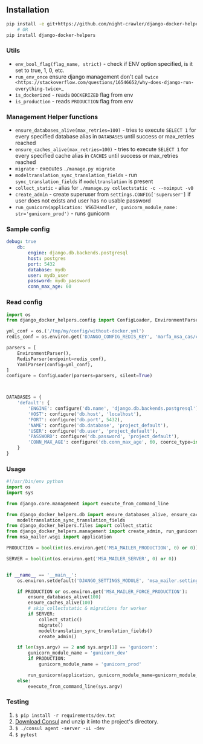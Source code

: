 ## Installation
```bash
pip install -e git+https://github.com/night-crawler/django-docker-helpers.git#egg=django-docker-helpers
    # OR
pip install django-docker-helpers
```

### Utils
- `env_bool_flag(flag_name, strict)` - check if ENV option specified, is it set to true, 1, 0, etc.
- `run_env_once` ensure django management don't call `twice <https://stackoverflow.com/questions/16546652/why-does-django-run-everything-twice>`_
- `is_dockerized` - reads `DOCKERIZED` flag from env
- `is_production` - reads `PRODUCTION` flag from env


### Management Helper functions
- `ensure_databases_alive(max_retries=100)` - tries to execute `SELECT 1` for every specified database alias in `DATABASES` until success or max_retries reached
- `ensure_caches_alive(max_retries=100)` - tries to execute `SELECT 1` for every specified cache alias in `CACHES` until success or max_retries reached
- `migrate` - executes `./manage.py migrate`
- `modeltranslation_sync_translation_fields` - run `sync_translation_fields` if `modeltranslation` is present
- `collect_static` - alias for `./manage.py collectstatic -c --noinput -v0`
- `create_admin` - create superuser from `settings.CONFIG['superuser']` if user does not exists and user has no usable password
- `run_gunicorn(application: WSGIHandler, gunicorn_module_name: str='gunicorn_prod')` - runs gunicorn


### Sample config
```yaml
debug: true
    db:
        engine: django.db.backends.postgresql
        host: postgres
        port: 5432
        database: mydb
        user: mydb_user
        password: mydb_password
        conn_max_age: 60
```

### Read config
```python
import os
from django_docker_helpers.config import ConfigLoader, EnvironmentParser, RedisParser, YamlParser

yml_conf = os.('/tmp/my/config/without-docker.yml')
redis_conf = os.environ.get('DJANGO_CONFIG_REDIS_KEY', 'marfa_msa_cas/conf.yml')

parsers = [
    EnvironmentParser(),
    RedisParser(endpoint=redis_conf),
    YamlParser(config=yml_conf),
]
configure = ConfigLoader(parsers=parsers, silent=True)



DATABASES = {
    'default': {
        'ENGINE': configure('db.name', 'django.db.backends.postgresql'),
        'HOST': configure('db.host', 'localhost'),
        'PORT': configure('db.port', 5432),
        'NAME': configure('db.database', 'project_default'),
        'USER': configure('db.user', 'project_default'),
        'PASSWORD': configure('db.password', 'project_default'),
        'CONN_MAX_AGE': configure('db.conn_max_age', 60, coerce_type=int),
    }
}
```    

### Usage
```python
#!/usr/bin/env python
import os
import sys

from django.core.management import execute_from_command_line

from django_docker_helpers.db import ensure_databases_alive, ensure_caches_alive, migrate, \
    modeltranslation_sync_translation_fields
from django_docker_helpers.files import collect_static
from django_docker_helpers.management import create_admin, run_gunicorn
from msa_mailer.wsgi import application

PRODUCTION = bool(int(os.environ.get('MSA_MAILER_PRODUCTION', 0) or 0))

SERVER = bool(int(os.environ.get('MSA_MAILER_SERVER', 0) or 0))


if __name__ == '__main__':
    os.environ.setdefault('DJANGO_SETTINGS_MODULE', 'msa_mailer.settings')

    if PRODUCTION or os.environ.get('MSA_MAILER_FORCE_PRODUCTION'):
        ensure_databases_alive(100)
        ensure_caches_alive(100)
        # skip collectstatic & migrations for worker
        if SERVER:
            collect_static()
            migrate()
            modeltranslation_sync_translation_fields()
            create_admin()

    if len(sys.argv) == 2 and sys.argv[1] == 'gunicorn':
        gunicorn_module_name = 'gunicorn_dev'
        if PRODUCTION:
            gunicorn_module_name = 'gunicorn_prod'

        run_gunicorn(application, gunicorn_module_name=gunicorn_module_name)
    else:
        execute_from_command_line(sys.argv)

```

### Testing
1. `$ pip install -r requirements/dev.txt`
2. [Download Consul](https://www.consul.io/downloads.html) and unzip it into the project's directory.
3. `$ ./consul agent -server -ui -dev`
4. `$ pytest`
